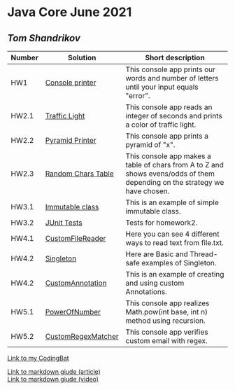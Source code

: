 # Java Core June 2021

## *Tom Shandrikov*

| Number | Solution  | Short description
| --- | --- | --- |
| HW1 | [Console printer](./src/main/java/homework_1) | This console app prints our words and number of letters until your input equals "error". |
| HW2.1 | [Traffic Light](./src/main/java/homework_2/traffic_light) | This console app reads an integer of seconds and prints a color of traffic light.|
| HW2.2 | [Pyramid Printer](./src/main/java/homework_2/pyramid_printer) | This console app prints a pyramid of "x". |
| HW2.3 | [Random Chars Table](./src/main/java/homework_2/random_chars_table) | This console app makes a table of chars from A to Z and shows evens/odds of them depending on the strategy we have chosen.  |
| HW3.1 | [Immutable class](./src/main/java/homework_3) | This is an example of simple immutable class.  |
| HW3.2 | [JUnit Tests](./src/test/java/homework_2) | Tests for homework2.  |
| HW4.1 | [CustomFileReader](./src/main/java/homework_4/customFileReader) | Here you can see 4 different ways to read text from file.txt.  |
| HW4.2 | [Singleton](./src/main/java/homework_4/singleton) | Here are Basic and Thread-safe examples of Singleton.  |
| HW4.2 | [CustomAnnotation](./src/main/java/homework_4/customAnnotation) | This is an example of creating and using custom Annotations.  |
| HW5.1 | [PowerOfNumber](./src/main/java/homework_5/powerOfNumber) | This console app realizes Math.pow(int base, int n) method using recursion.  |
| HW5.2 | [CustomRegexMatcher](./src/main/java/homework_5/customRegexMatcher) | This console app verifies custom email with regex.   |

[Link to my CodingBat](https://codingbat.com/done?user=ashandrikov@gmail.com&tag=8115696431)

[Link to markdown giude (article)](https://github.com/adam-p/markdown-here/wiki/Markdown-Cheatsheet) <br/>
[Link to markdown giude (video)](https://www.youtube.com/watch?v=FFBTGdEMrQ4)

